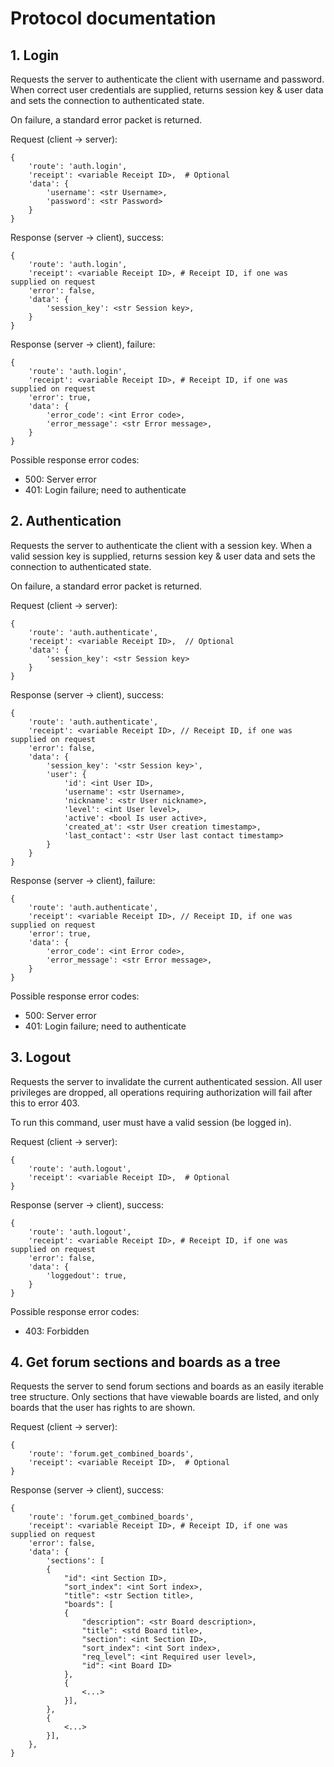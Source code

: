 # Protocol documentation

## 1. Login

Requests the server to authenticate the client with username and password. When correct user
credentials are supplied, returns session key & user data and sets the connection to authenticated state.

On failure, a standard error packet is returned.

Request (client -> server):
```
{
    'route': 'auth.login',
    'receipt': <variable Receipt ID>,  # Optional
    'data': {
        'username': <str Username>,
        'password': <str Password>
    }
}
```

Response (server -> client), success:
```
{
    'route': 'auth.login',
    'receipt': <variable Receipt ID>, # Receipt ID, if one was supplied on request
    'error': false,
    'data': {
        'session_key': <str Session key>,
    }
}
```

Response (server -> client), failure:
```
{
    'route': 'auth.login',
    'receipt': <variable Receipt ID>, # Receipt ID, if one was supplied on request
    'error': true,
    'data': {
        'error_code': <int Error code>,
        'error_message': <str Error message>,
    }
}
```

Possible response error codes:
* 500: Server error
* 401: Login failure; need to authenticate

## 2. Authentication

Requests the server to authenticate the client with a session key. When a valid session key is  supplied,
returns session key & user data and sets the connection to authenticated state.

On failure, a standard error packet is returned.

Request (client -> server):
```
{
    'route': 'auth.authenticate',
    'receipt': <variable Receipt ID>,  // Optional
    'data': {
        'session_key': <str Session key>
    }
}
```

Response (server -> client), success:
```
{
    'route': 'auth.authenticate',
    'receipt': <variable Receipt ID>, // Receipt ID, if one was supplied on request
    'error': false,
    'data': {
        'session_key': '<str Session key>',
        'user': {
            'id': <int User ID>,
            'username': <str Username>,
            'nickname': <str User nickname>,
            'level': <int User level>,
            'active': <bool Is user active>,
            'created_at': <str User creation timestamp>,
            'last_contact': <str User last contact timestamp>
        }
    }
}
```

Response (server -> client), failure:
```
{
    'route': 'auth.authenticate',
    'receipt': <variable Receipt ID>, // Receipt ID, if one was supplied on request
    'error': true,
    'data': {
        'error_code': <int Error code>,
        'error_message': <str Error message>,
    }
}
```

Possible response error codes:
* 500: Server error
* 401: Login failure; need to authenticate

## 3. Logout

Requests the server to invalidate the current authenticated session. All user privileges are dropped, all operations
requiring authorization will fail after this to error 403.

To run this command, user must have a valid session (be logged in).

Request (client -> server):
```
{
    'route': 'auth.logout',
    'receipt': <variable Receipt ID>,  # Optional
}
```

Response (server -> client), success:
```
{
    'route': 'auth.logout',
    'receipt': <variable Receipt ID>, # Receipt ID, if one was supplied on request
    'error': false,
    'data': {
        'loggedout': true,
    }
}
```

Possible response error codes:
* 403: Forbidden

## 4. Get forum sections and boards as a tree

Requests the server to send forum sections and boards as an easily iterable tree structure. Only sections that have
viewable boards are listed, and only boards that the user has rights to are shown.

Request (client -> server):
```
{
    'route': 'forum.get_combined_boards',
    'receipt': <variable Receipt ID>,  # Optional
}
```

Response (server -> client), success:
```
{
    'route': 'forum.get_combined_boards',
    'receipt': <variable Receipt ID>, # Receipt ID, if one was supplied on request
    'error': false,
    'data': {
        'sections': [
        {
            "id": <int Section ID>,
            "sort_index": <int Sort index>,
            "title": <str Section title>,
            "boards": [
            {  
                "description": <str Board description>,
                "title": <std Board title>,
                "section": <int Section ID>,
                "sort_index": <int Sort index>,
                "req_level": <int Required user level>,
                "id": <int Board ID>
            },
            {
                <...>
            }],
        },
        { 
            <...>
        }],
    },
}
```